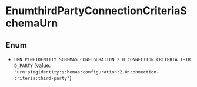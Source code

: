 

# EnumthirdPartyConnectionCriteriaSchemaUrn

## Enum


* `URN_PINGIDENTITY_SCHEMAS_CONFIGURATION_2_0_CONNECTION_CRITERIA_THIRD_PARTY` (value: `"urn:pingidentity:schemas:configuration:2.0:connection-criteria:third-party"`)



